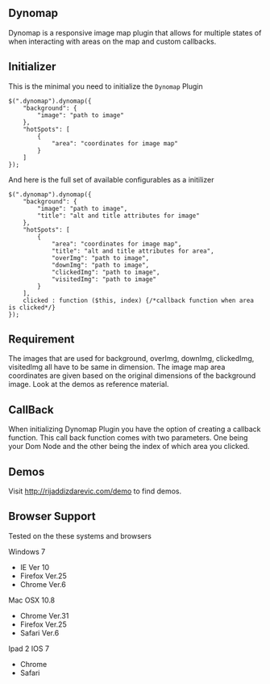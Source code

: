 Dynomap
-------
Dynomap is a responsive image map plugin that allows for multiple states of when interacting with areas on the map and custom callbacks.


Initializer
--------------

This is the minimal you need to initialize the `Dynomap` Plugin

	$(".dynomap").dynomap({
		"background": {
			"image": "path to image"
		},
		"hotSpots": [
			{
				"area": "coordinates for image map"
			}
		]
	});
	
And here is the full set of available configurables as a initilizer

	$(".dynomap").dynomap({
		"background": {
			"image": "path to image",
            "title": "alt and title attributes for image"
		},
		"hotSpots": [
			{
				"area": "coordinates for image map",
				"title": "alt and title attributes for area",
				"overImg": "path to image",
				"downImg": "path to image",
				"clickedImg": "path to image",
				"visitedImg": "path to image"
			}
		],
		clicked : function ($this, index) {/*callback function when area is clicked*/}
	});

	
Requirement
--------------
The images that are used for background, overImg, downImg, clickedImg, visitedImg all have to be same in dimension.
The image map area coordinates are given based on the original dimensions of the background image.
Look at the demos as reference material. 
	
	
CallBack
--------------
When initializing Dynomap Plugin you have the option of creating a callback function. 
This call back function comes with two parameters. One being your Dom Node and the other being the index of 
which area you clicked. 


Demos
--------------
Visit http://rijaddizdarevic.com/demo to find demos.


Browser Support
---------------
Tested on the these systems and browsers

Windows 7
- IE Ver 10
- Firefox Ver.25
- Chrome Ver.6

Mac OSX 10.8 
- Chrome Ver.31
- Firefox Ver.25
- Safari Ver.6

Ipad 2 IOS 7
- Chrome 
- Safari	

